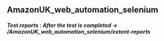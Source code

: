 ## AmazonUK_web_automation_selenium


##### Test reports : After the test is completed -> /AmazonUK_web_automation_selenium/extent-reports
